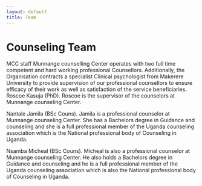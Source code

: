 ```yaml
---
layout: default
title: Team
---
```

# Counseling Team

MCC staff
Munnange counselling Center operates with two full time competent and
hard working professional Counsellors. Additionally, the Organisation
contracts a specialist Clinical psychologist from Makerere University
to provide supervision of our professional counsellors to ensure
efficacy of their work as well as satisfaction of the service
beneficiaries.
Roscoe Kasuja (PhD). Roscoe is the supervisor of the counselors at
Munnange counseling Center.

Nantale Jamila (BSc Couns). Jamila is a professional counselor at
Munnange counseling Center. She has a Bachelors degree in Guidance and
counseling and she is a full professional member of the Uganda
counseling association which is the National professional body of
Counseling in Uganda.

Nsamba Micheal (BSc Couns). Micheal is also a professional counselor
at Munnange counseling Center. He also holds a Bachelors degree in
Guidance and counseling and he is a full professional member of the
Uganda counseling association which is also the National professional
body of Counseling in Uganda.
